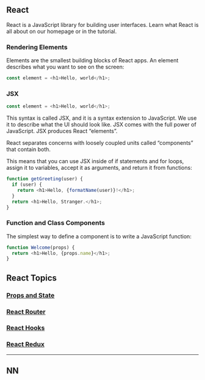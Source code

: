 ## React

React is a JavaScript library for building user interfaces. Learn what React is all about on our homepage or in the tutorial.

### Rendering Elements

Elements are the smallest building blocks of React apps. An element describes what you want to see on the screen:

```javascript
const element = <h1>Hello, world</h1>;
```

### JSX

```javascript
const element = <h1>Hello, world</h1>;
```

This syntax is called JSX, and it is a syntax extension to JavaScript. We use it to describe what the UI should look like. JSX comes with the full power of JavaScript. JSX produces React “elements”. 

React separates concerns with loosely coupled units called “components” that contain both. 

This means that you can use JSX inside of if statements and for loops, assign it to variables, accept it as arguments, and return it from functions:

```javascript
function getGreeting(user) {
  if (user) {
    return <h1>Hello, {formatName(user)}!</h1>;
  }
  return <h1>Hello, Stranger.</h1>;
}
```

### Function and Class Components
The simplest way to define a component is to write a JavaScript function:

```javascript
function Welcome(props) {
  return <h1>Hello, {props.name}</h1>;
}
```

## React Topics

### [Props and State](./react-course/props-state.md)

### [React Router](./react-course/router.md)

### [React Hooks](./react-course/hooks.md)

### [React Redux](./react-course/redux.md)
---
## NN



